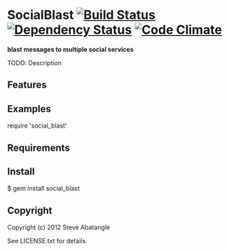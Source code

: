 SocialBlast [![Build Status](https://secure.travis-ci.org/sabat/SocialBlast.png)][Continuous Integration] [![Dependency Status](https://gemnasium.com/sabat/SocialBlast.png)][Dependencies] [![Code Climate](https://codeclimate.com/badge.png)][Code Climate]
=========
**blast messages to multiple social services**

[Homepage]: https://github.com/sabat/social_blast#readme
[Issues]: https://github.com/sabat/social_blast/issues
[Documentation]: http://rubydoc.info/gems/social_blast/frames
[Continuous Integration]: http://travis-ci.org/sabat/SocialBlast "SocialBlast is built around the clock by travis-ci.org"
[Dependencies]: https://gemnasium.com/sabat/SocialBlast "SocialBlast dependencies on Gemnasium"
[Code Climate]: https://codeclimate.com/github/sabat/SocialBlast

TODO: Description

## Features

## Examples

  require 'social_blast'

## Requirements

## Install

  $ gem install social_blast

## Copyright

Copyright (c) 2012 Steve Abatangle

See LICENSE.txt for details.
